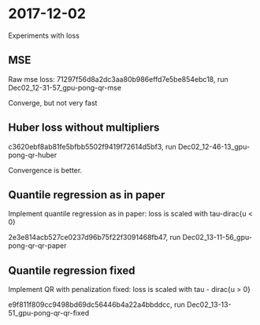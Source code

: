 # 2017-12-02

Experiments with loss

## MSE
Raw mse loss: 71297f56d8a2dc3aa80b986effd7e5be854ebc18, run Dec02_12-31-57_gpu-pong-qr-mse

Converge, but not very fast

## Huber loss without multipliers

c3620ebf8ab81fe5bfbb5502f9419f72614d5bf3, run Dec02_12-46-13_gpu-pong-qr-huber

Convergence is better.

## Quantile regression as in paper

Implement quantile regression as in paper: loss is scaled with tau-dirac{u < 0}

2e3e814acb527ce0237d96b75f22f3091468fb47, run Dec02_13-11-56_gpu-pong-qr-qr-paper

## Quantile regression fixed

Implement QR with penalization fixed: loss is scaled with tau - dirac{u > 0}

e9f811f809cc9498bd69dc56446b4a22a4bbddcc, run Dec02_13-13-51_gpu-pong-qr-qr-fixed
